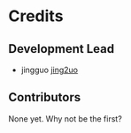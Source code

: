 # Credits

## Development Lead

- jingguo [jing2uo](https://github.com/jing2uo)

## Contributors

None yet. Why not be the first?